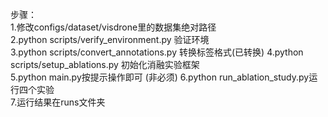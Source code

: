 步骤：  
1.修改configs/dataset/visdrone里的数据集绝对路径  
2.python scripts/verify_environment.py 验证环境  
3.python scripts/convert_annotations.py 转换标签格式(已转换)
4.python scripts/setup_ablations.py 初始化消融实验框架  
5.python main.py按提示操作即可  (非必须)
6.python run_ablation_study.py运行四个实验  
7.运行结果在runs文件夹

